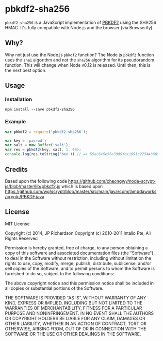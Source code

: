 pbkdf2-sha256
=============

`pbkdf2-sha256` is a JavaScript implementation of [PBKDF2](http://en.wikipedia.org/wiki/PBKDF2) using the SHA256 HMAC. It's fully compatible with Node.js and the browser (via Browserify).


Why?
----

Why not just use the Node.js `pbkdf2` function? The Node.js `pbkdf2` function uses the `sha1` algorithm and not the `sha256` algorithm for its pseudorandom function. This will change when Node v0.12 is released. Until then, this is the next best option.



Usage
-----

### Installation

    npm install --save pbkdf2-sha256

### Example

```js
var pbkdf2 = require('pbkdf2-sha256');

var key = 'passwd';
var salt = new Buffer('salt');
var res = pbkdf2(key, salt, 1, 64);
console.log(res.toString('hex')) // => 55ac046e56e3089fec1691c22544b605f94185216dde0465e68b9d57c20dacbc49ca9cccf179b645991664b39d77ef317c71b845b1e30bd509112041d3a19783
```



Credits
-------

Based upon the following code https://github.com/cheongwy/node-scrypt-js/blob/master/lib/pbkdf2.js which is based upon https://github.com/wg/scrypt/blob/master/src/main/java/com/lambdaworks/crypto/PBKDF.java


License
-------

MIT License

Copyright (c) 2014, JP Richardson
Copyright (c) 2010-2011 Intalio Pte, All Rights Reserved

Permission is hereby granted, free of charge, to any person obtaining a copy
of this software and associated documentation files (the "Software"), to deal
in the Software without restriction, including without limitation the rights
to use, copy, modify, merge, publish, distribute, sublicense, and/or sell
copies of the Software, and to permit persons to whom the Software is
furnished to do so, subject to the following conditions:

The above copyright notice and this permission notice shall be included in
all copies or substantial portions of the Software.

THE SOFTWARE IS PROVIDED "AS IS", WITHOUT WARRANTY OF ANY KIND, EXPRESS OR
IMPLIED, INCLUDING BUT NOT LIMITED TO THE WARRANTIES OF MERCHANTABILITY,
FITNESS FOR A PARTICULAR PURPOSE AND NONINFRINGEMENT. IN NO EVENT SHALL THE
AUTHORS OR COPYRIGHT HOLDERS BE LIABLE FOR ANY CLAIM, DAMAGES OR OTHER
LIABILITY, WHETHER IN AN ACTION OF CONTRACT, TORT OR OTHERWISE, ARISING FROM,
OUT OF OR IN CONNECTION WITH THE SOFTWARE OR THE USE OR OTHER DEALINGS IN
THE SOFTWARE.